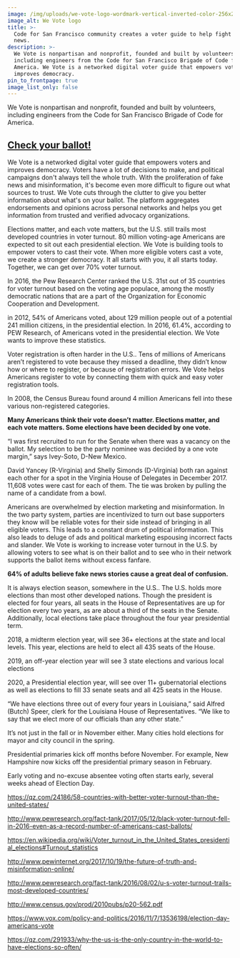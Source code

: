 ```yaml
---
image: /img/uploads/we-vote-logo-wordmark-vertical-inverted-color-256x256.png
image_alt: We Vote logo
title: >-
  Code for San Francisco community creates a voter guide to help fight fake
  news.
description: >-
  We Vote is nonpartisan and nonprofit, founded and built by volunteers,
  including engineers from the Code for San Francisco Brigade of Code for
  America. We Vote is a networked digital voter guide that empowers voters and
  improves democracy. 
pin_to_frontpage: true
image_list_only: false
---
```

We Vote is nonpartisan and nonprofit, founded and built by volunteers, including engineers from the Code for San Francisco Brigade of Code for America.

## [Check your ballot!](https://wevote.us/ballot)

We Vote is a networked digital voter guide that empowers voters and improves democracy. Voters have a lot of decisions to make, and political campaigns don't always tell the whole truth. With the proliferation of fake news and misinformation, it's become even more difficult to figure out what sources to trust. We Vote cuts through the clutter to give you better information about what's on your ballot. The platform aggregates endorsements and opinions across personal networks and helps you get information from trusted and verified advocacy organizations. 

Elections matter, and each vote matters, but the U.S. still trails most developed countries in voter turnout. 80 million voting-age Americans are expected to sit out each presidential election. We Vote is building tools to empower voters to cast their vote. When more eligible voters cast a vote, we create a stronger democracy. It all starts with you, it all starts today. Together, we can get over 70% voter turnout. 

In 2016, the Pew Research Center ranked the U.S. 31st out of 35 countries for voter turnout based on the voting age populace, among the mostly democratic nations that are a part of the Organization for Economic Cooperation and Development. 

in 2012, 54% of Americans voted, about 129 million people out of a potential 241 million citizens, in the presidential election. In 2016, 61.4%, according to PEW Research, of Americans voted in the presidential election. We Vote wants to improve these statistics. 

Voter registration is often harder in the U.S.. Tens of millions of Americans aren’t registered to vote because they missed a deadline, they didn’t know how or where to register, or because of registration errors. We Vote helps Americans register to vote by connecting them with quick and easy voter registration tools. 

In 2008, the Census Bureau found around 4 million Americans fell into these various non-registered categories.

**Many Americans think their vote doesn’t matter. Elections matter, and each vote matters. Some elections have been decided by one vote.** 

“I was first recruited to run for the Senate when there was a vacancy on the ballot. My selection to be the party nominee was decided by a one vote margin,” says Ivey-Soto, D-New Mexico. 

David Yancey (R-Virginia) and Shelly Simonds (D-Virginia) both ran against each other for a spot in the Virginia House of Delegates in December 2017. 11,608 votes were cast for each of them. The tie was broken by pulling the name of a candidate from a bowl.

Americans are overwhelmed by election marketing and misinformation. In the two party system, parties are incentivized to turn out base supporters they know will be reliable votes for their side instead of bringing in all eligible voters. This leads to a constant drum of political information. This also leads to deluge of ads and political marketing espousing incorrect facts and slander. We Vote is working to increase voter turnout in the U.S. by allowing voters to see what is on their ballot and to see who in their network supports the ballot items without excess fanfare.

**64% of adults believe fake news stories cause a great deal of confusion.**

It is always election season, somewhere in the U.S.. The U.S. holds more elections than most other developed nations. Though the president is elected for four years, all seats in the House of Representatives are up for election every two years, as are about a third of the seats in the Senate. Additionally, local elections take place throughout the four year presidential term. 

2018, a midterm election year, will see 36+ elections at the state and local levels. This year, elections are held to elect all 435 seats of the House. 

2019, an off-year election year will see 3 state elections and various local elections

2020, a Presidential election year, will see over 11+ gubernatorial elections as well as elections to fill 33 senate seats and all 425 seats in the House. 

“We have elections three out of every four years in Louisiana,” said Alfred (Butch) Speer, clerk for the Louisiana House of Representatives. “We like to say that we elect more of our officials than any other state.”

It’s not just in the fall or in November either. Many cities hold elections for mayor and city council in the spring. 

Presidential primaries kick off months before November. For example, New Hampshire now kicks off the presidential primary season in February. 

Early voting and no-excuse absentee voting often starts early, several weeks ahead of Election Day. 

https://qz.com/24186/58-countries-with-better-voter-turnout-than-the-united-states/

http://www.pewresearch.org/fact-tank/2017/05/12/black-voter-turnout-fell-in-2016-even-as-a-record-number-of-americans-cast-ballots/

https://en.wikipedia.org/wiki/Voter_turnout_in_the_United_States_presidential_elections#Turnout_statistics

http://www.pewinternet.org/2017/10/19/the-future-of-truth-and-misinformation-online/

http://www.pewresearch.org/fact-tank/2016/08/02/u-s-voter-turnout-trails-most-developed-countries/

http://www.census.gov/prod/2010pubs/p20-562.pdf

https://www.vox.com/policy-and-politics/2016/11/7/13536198/election-day-americans-vote

https://qz.com/291933/why-the-us-is-the-only-country-in-the-world-to-have-elections-so-often/
